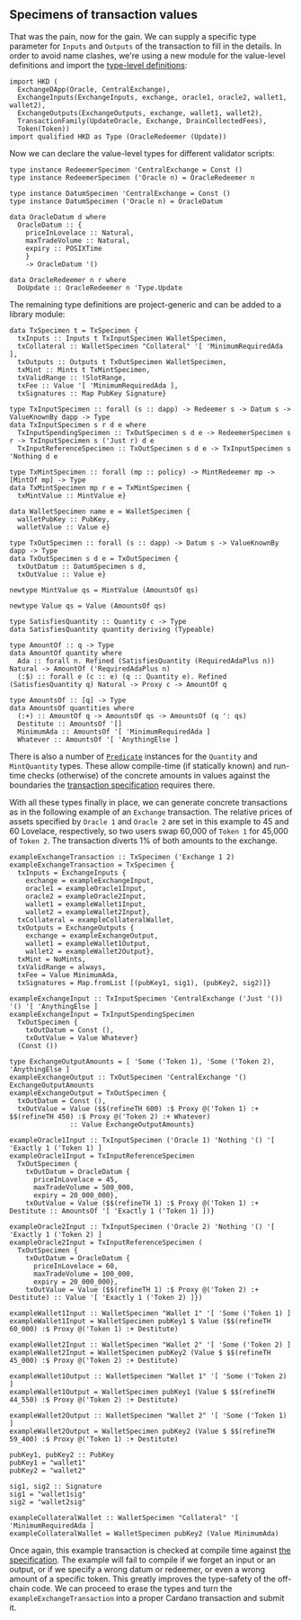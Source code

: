 ## Specimens of transaction values

<!--
~~~ {.haskell}
{-# LANGUAGE DataKinds, DuplicateRecordFields, GADTs, FlexibleInstances, OverloadedStrings,
             KindSignatures, StandaloneKindSignatures,
             MultiParamTypeClasses, NoStarIsType, NumericUnderscores,
             PolyKinds, RankNTypes, TemplateHaskell, TypeApplications, TypeFamilies, TypeOperators,
             UndecidableInstances #-}

module Values where

import Data.Functor.Const (Const (Const))
import Data.Kind (Type)
import Data.Map (Map)
import qualified Data.Map as Map
import Data.Proxy (Proxy (Proxy))
import Numeric.Natural (Natural)
import Refined (refineTH)

import Family
import Family.Values
import Family.Ledger (POSIXTime (POSIXTime), PubKey, Signature, always)
~~~
-->

That was the pain, now for the gain. We can supply a specific type parameter for `Inputs` and `Outputs` of the
transaction to fill in the details. In order to avoid name clashes, we're using a new module for the value-level
definitions and import the [type-level definitions](HKD):

~~~ {.haskell}
import HKD (
  ExchangeDApp(Oracle, CentralExchange),
  ExchangeInputs(ExchangeInputs, exchange, oracle1, oracle2, wallet1, wallet2),
  ExchangeOutputs(ExchangeOutputs, exchange, wallet1, wallet2),
  TransactionFamily(UpdateOracle, Exchange, DrainCollectedFees),
  Token(Token))
import qualified HKD as Type (OracleRedeemer (Update))
~~~

Now we can declare the value-level types for different validator scripts:

~~~ {.haskell}
type instance RedeemerSpecimen 'CentralExchange = Const ()
type instance RedeemerSpecimen ('Oracle n) = OracleRedeemer n

type instance DatumSpecimen 'CentralExchange = Const ()
type instance DatumSpecimen ('Oracle n) = OracleDatum

data OracleDatum d where
  OracleDatum :: {
    priceInLovelace :: Natural,
    maxTradeVolume :: Natural,
    expiry :: POSIXTime
    }
    -> OracleDatum '()

data OracleRedeemer n r where
  DoUpdate :: OracleRedeemer n 'Type.Update
~~~

The remaining type definitions are project-generic and can be added to a library module:

~~~ {.haskell.ignore}
data TxSpecimen t = TxSpecimen {
  txInputs :: Inputs t TxInputSpecimen WalletSpecimen,
  txCollateral :: WalletSpecimen "Collateral" '[ 'MinimumRequiredAda ],
  txOutputs :: Outputs t TxOutSpecimen WalletSpecimen,
  txMint :: Mints t TxMintSpecimen,
  txValidRange :: !SlotRange,
  txFee :: Value '[ 'MinimumRequiredAda ],
  txSignatures :: Map PubKey Signature}

type TxInputSpecimen :: forall (s :: dapp) -> Redeemer s -> Datum s -> ValueKnownBy dapp -> Type
data TxInputSpecimen s r d e where
  TxInputSpendingSpecimen :: TxOutSpecimen s d e -> RedeemerSpecimen s r -> TxInputSpecimen s ('Just r) d e
  TxInputReferenceSpecimen :: TxOutSpecimen s d e -> TxInputSpecimen s 'Nothing d e

type TxMintSpecimen :: forall (mp :: policy) -> MintRedeemer mp -> [MintOf mp] -> Type
data TxMintSpecimen mp r e = TxMintSpecimen {
  txMintValue :: MintValue e}

data WalletSpecimen name e = WalletSpecimen {
  walletPubKey :: PubKey,
  walletValue :: Value e}

type TxOutSpecimen :: forall (s :: dapp) -> Datum s -> ValueKnownBy dapp -> Type
data TxOutSpecimen s d e = TxOutSpecimen {
  txOutDatum :: DatumSpecimen s d,
  txOutValue :: Value e}

newtype MintValue qs = MintValue (AmountsOf qs)

newtype Value qs = Value (AmountsOf qs)

type SatisfiesQuantity :: Quantity c -> Type
data SatisfiesQuantity quantity deriving (Typeable)

type AmountOf :: q -> Type
data AmountOf quantity where
  Ada :: forall n. Refined (SatisfiesQuantity (RequiredAdaPlus n)) Natural -> AmountOf ('RequiredAdaPlus n)
  (:$) :: forall e (c :: e) (q :: Quantity e). Refined (SatisfiesQuantity q) Natural -> Proxy c -> AmountOf q

type AmountsOf :: [q] -> Type
data AmountsOf quantities where
  (:+) :: AmountOf q -> AmountsOf qs -> AmountsOf (q ': qs)
  Destitute :: AmountsOf '[]
  MinimumAda :: AmountsOf '[ 'MinimumRequiredAda ]
  Whatever :: AmountsOf '[ 'AnythingElse ]
~~~

There is also a number of [`Predicate`](https://hackage.haskell.org/package/refined-0.7/docs/Refined.html#g:4)
instances for the `Quantity` and `MintQuantity` types. These allow compile-time (if statically known) and run-time
checks (otherwise) of the concrete amounts in values against the boundaries the [transaction specification](HKD.md)
requires there.

With all these types finally in place, we can generate concrete transactions as in the following example of an
`Exchange` transaction. The relative prices of assets specified by `Oracle 1` and `Oracle 2` are set in this example
to 45 and 60 Lovelace, respectively, so two users swap 60,000 of `Token 1` for 45,000 of `Token 2`. The transaction
diverts 1% of both amounts to the exchange.

~~~ {.haskell}
exampleExchangeTransaction :: TxSpecimen ('Exchange 1 2)
exampleExchangeTransaction = TxSpecimen {
  txInputs = ExchangeInputs {
    exchange = exampleExchangeInput,
    oracle1 = exampleOracle1Input,
    oracle2 = exampleOracle2Input,
    wallet1 = exampleWallet1Input,
    wallet2 = exampleWallet2Input},
  txCollateral = exampleCollateralWallet,
  txOutputs = ExchangeOutputs {
    exchange = exampleExchangeOutput,
    wallet1 = exampleWallet1Output,
    wallet2 = exampleWallet2Output},
  txMint = NoMints,
  txValidRange = always,
  txFee = Value MinimumAda,
  txSignatures = Map.fromList [(pubKey1, sig1), (pubKey2, sig2)]}

exampleExchangeInput :: TxInputSpecimen 'CentralExchange ('Just '()) '() '[ 'AnythingElse ]
exampleExchangeInput = TxInputSpendingSpecimen
  TxOutSpecimen {
    txOutDatum = Const (),
    txOutValue = Value Whatever}
  (Const ())
  
type ExchangeOutputAmounts = [ 'Some ('Token 1), 'Some ('Token 2), 'AnythingElse ]
exampleExchangeOutput :: TxOutSpecimen 'CentralExchange '() ExchangeOutputAmounts
exampleExchangeOutput = TxOutSpecimen {
  txOutDatum = Const (),
  txOutValue = Value ($$(refineTH 600) :$ Proxy @('Token 1) :+ $$(refineTH 450) :$ Proxy @('Token 2) :+ Whatever)
               :: Value ExchangeOutputAmounts}

exampleOracle1Input :: TxInputSpecimen ('Oracle 1) 'Nothing '() '[ 'Exactly 1 ('Token 1) ]
exampleOracle1Input = TxInputReferenceSpecimen
  TxOutSpecimen {
    txOutDatum = OracleDatum {
      priceInLovelace = 45,
      maxTradeVolume = 500_000,
      expiry = 20_000_000},
    txOutValue = Value ($$(refineTH 1) :$ Proxy @('Token 1) :+ Destitute :: AmountsOf '[ 'Exactly 1 ('Token 1) ])}

exampleOracle2Input :: TxInputSpecimen ('Oracle 2) 'Nothing '() '[ 'Exactly 1 ('Token 2) ]
exampleOracle2Input = TxInputReferenceSpecimen (
  TxOutSpecimen {
    txOutDatum = OracleDatum {
      priceInLovelace = 60,
      maxTradeVolume = 100_000,
      expiry = 20_000_000},
    txOutValue = Value ($$(refineTH 1) :$ Proxy @('Token 2) :+ Destitute) :: Value '[ 'Exactly 1 ('Token 2) ]})

exampleWallet1Input :: WalletSpecimen "Wallet 1" '[ 'Some ('Token 1) ]
exampleWallet1Input = WalletSpecimen pubKey1 $ Value ($$(refineTH 60_000) :$ Proxy @('Token 1) :+ Destitute)

exampleWallet2Input :: WalletSpecimen "Wallet 2" '[ 'Some ('Token 2) ]
exampleWallet2Input = WalletSpecimen pubKey2 (Value $ $$(refineTH 45_000) :$ Proxy @('Token 2) :+ Destitute)

exampleWallet1Output :: WalletSpecimen "Wallet 1" '[ 'Some ('Token 2) ]
exampleWallet1Output = WalletSpecimen pubKey1 (Value $ $$(refineTH 44_550) :$ Proxy @('Token 2) :+ Destitute)

exampleWallet2Output :: WalletSpecimen "Wallet 2" '[ 'Some ('Token 1) ]
exampleWallet2Output = WalletSpecimen pubKey2 (Value $ $$(refineTH 59_400) :$ Proxy @('Token 1) :+ Destitute)

pubKey1, pubKey2 :: PubKey
pubKey1 = "wallet1"
pubKey2 = "wallet2"

sig1, sig2 :: Signature
sig1 = "wallet1sig"
sig2 = "wallet2sig"

exampleCollateralWallet :: WalletSpecimen "Collateral" '[ 'MinimumRequiredAda ]
exampleCollateralWallet = WalletSpecimen pubKey2 (Value MinimumAda)
~~~

Once again, this example transaction is checked at compile time against [the specification](HKD.md). The example will
fail to compile if we forget an input or an output, or if we specify a wrong datum or redeemer, or even a wrong amount
of a specific token. This greatly improves the type-safety of the off-chain code. We can proceed to erase the types
and turn the `exampleExchangeTransaction` into a proper Cardano transaction and submit it.

